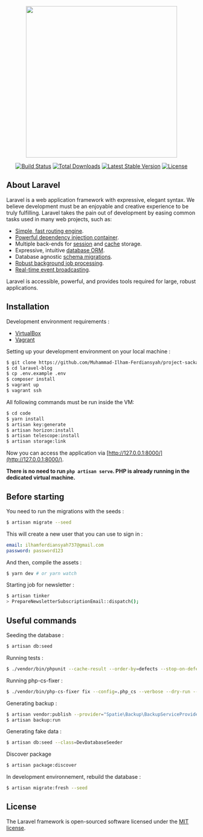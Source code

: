 <p align="center"><a href="https://laravel.com" target="_blank"><img src="https://raw.githubusercontent.com/laravel/art/master/logo-lockup/5%20SVG/2%20CMYK/1%20Full%20Color/laravel-logolockup-cmyk-red.svg" width="400"></a></p>

<p align="center">
<a href="https://travis-ci.org/laravel/framework"><img src="https://travis-ci.org/laravel/framework.svg" alt="Build Status"></a>
<a href="https://packagist.org/packages/laravel/framework"><img src="https://img.shields.io/packagist/dt/laravel/framework" alt="Total Downloads"></a>
<a href="https://packagist.org/packages/laravel/framework"><img src="https://img.shields.io/packagist/v/laravel/framework" alt="Latest Stable Version"></a>
<a href="https://packagist.org/packages/laravel/framework"><img src="https://img.shields.io/packagist/l/laravel/framework" alt="License"></a>
</p>

## About Laravel

Laravel is a web application framework with expressive, elegant syntax. We believe development must be an enjoyable and creative experience to be truly fulfilling. Laravel takes the pain out of development by easing common tasks used in many web projects, such as:

- [Simple, fast routing engine](https://laravel.com/docs/routing).
- [Powerful dependency injection container](https://laravel.com/docs/container).
- Multiple back-ends for [session](https://laravel.com/docs/session) and [cache](https://laravel.com/docs/cache) storage.
- Expressive, intuitive [database ORM](https://laravel.com/docs/eloquent).
- Database agnostic [schema migrations](https://laravel.com/docs/migrations).
- [Robust background job processing](https://laravel.com/docs/queues).
- [Real-time event broadcasting](https://laravel.com/docs/broadcasting).

Laravel is accessible, powerful, and provides tools required for large, robust applications.

## Installation

Development environment requirements :
- [VirtualBox](https://www.virtualbox.org/)
- [Vagrant](https://www.vagrantup.com/)

Setting up your development environment on your local machine :
```bash
$ git clone https://github.com/Muhammad-Ilham-Ferdiansyah/project-sackalord.git
$ cd laravel-blog
$ cp .env.example .env
$ composer install
$ vagrant up
$ vagrant ssh
```

All following commands must be run inside the VM:
```bash
$ cd code
$ yarn install
$ artisan key:generate
$ artisan horizon:install
$ artisan telescope:install
$ artisan storage:link
```

Now you can access the application via [http://127.0.0.1:8000/](http://127.0.0.1:8000/).

**There is no need to run `php artisan serve`. PHP is already running in the dedicated virtual machine.**

## Before starting
You need to run the migrations with the seeds :
```bash
$ artisan migrate --seed
```

This will create a new user that you can use to sign in :
```yml
email: ilhamferdiansyah737@gmail.com
password: password123
```

And then, compile the assets :
```bash
$ yarn dev # or yarn watch
```

Starting job for newsletter :
```bash
$ artisan tinker
> PrepareNewsletterSubscriptionEmail::dispatch();
```

## Useful commands
Seeding the database :
```bash
$ artisan db:seed
```

Running tests :
```bash
$ ./vendor/bin/phpunit --cache-result --order-by=defects --stop-on-defect
```

Running php-cs-fixer :
```bash
$ ./vendor/bin/php-cs-fixer fix --config=.php_cs --verbose --dry-run --diff
```

Generating backup :
```bash
$ artisan vendor:publish --provider="Spatie\Backup\BackupServiceProvider"
$ artisan backup:run
```

Generating fake data :
```bash
$ artisan db:seed --class=DevDatabaseSeeder
```

Discover package
```bash
$ artisan package:discover
```

In development environnement, rebuild the database :
```bash
$ artisan migrate:fresh --seed
```

## License

The Laravel framework is open-sourced software licensed under the [MIT license](https://opensource.org/licenses/MIT).

